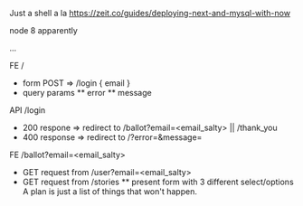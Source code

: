 Just a shell a la https://zeit.co/guides/deploying-next-and-mysql-with-now

node 8 apparently

...

FE /
* form POST => /login { email }
* query params
** error
** message

API /login
* 200 respone => redirect to /ballot?email=<email_salty> || /thank_you
* 400 response => redirect to /?error=<error>&message=<message>

FE /ballot?email=<email_salty>
* GET request from /user?email=<email_salty>
* GET request from /stories
** present form with 3 different select/options
A plan is just a list of things that won't happen.